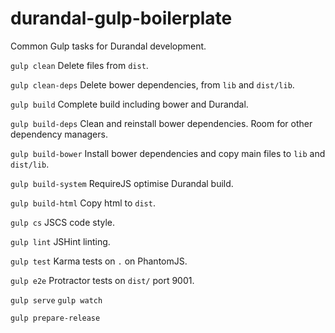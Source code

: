 # durandal-gulp-boilerplate
Common Gulp tasks for Durandal development.

`gulp clean`
Delete files from `dist`.

`gulp clean-deps`
Delete bower dependencies, from `lib` and `dist/lib`.

`gulp build`
Complete build including bower and Durandal.

`gulp build-deps`
Clean and reinstall bower dependencies. Room for other dependency managers.

`gulp build-bower`
Install bower dependencies and copy main files to `lib` and `dist/lib`.

`gulp build-system`
RequireJS optimise Durandal build.

`gulp build-html`
Copy html to `dist`.

`gulp cs`
JSCS code style.

`gulp lint`
JSHint linting.

`gulp test`
Karma tests on `.` on PhantomJS.

`gulp e2e`
Protractor tests on `dist/` port 9001.

`gulp serve`
`gulp watch`

`gulp prepare-release`
